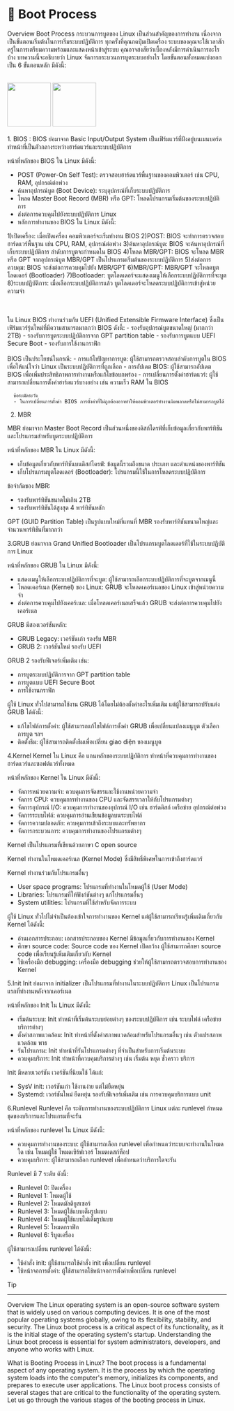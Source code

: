 <a id="text"></a>
# :round_pushpin: Boot Process
Overview Boot Process
กระบวนการบูตของ Linux เป็นส่วนสำคัญของการทำงาน เนื่องจากเป็นขั้นตอนเริ่มต้นในการเริ่มระบบปฏิบัติการ ทุกครั้งที่คุณกดปุ่มเปิดเครื่อง ระบบของคุณจะใช้เวลาสักครู่ในการเตรียมความพร้อมและแสดงหน้าเข้าสู่ระบบ คุณอาจสงสัยว่าเบื้องหลังมีการดำเนินการอะไรบ้าง บทความนี้จะอธิบายว่า Linux จัดการกระบวนการบูตระบบอย่างไร โดยขั้นตอนทั้งหมดแบ่งออกเป็น 6 ขั้นตอนหลัก มีดังนี้:
<br><br>

<img src="https://static.thegeekstuff.com/wp-content/uploads/2011/02/linux-boot-process.png"  width="100" height="100">
<img src="[https://static.thegeekstuff.com/wp-content/uploads/2011/02/linux-boot-process.png](https://media.geeksforgeeks.org/wp-content/uploads/20210427095800/Addaheading11.png)"  width="100" height="100">
<br><br>
1. BIOS :
BIOS ย่อมาจาก Basic Input/Output System เป็นเฟิร์มแวร์ที่ฝังอยู่บนเมนบอร์ด ทำหน้าที่เป็นตัวกลางระหว่างฮาร์ดแวร์และระบบปฏิบัติการ

หน้าที่หลักของ BIOS ใน Linux มีดังนี้:

- POST (Power-On Self Test): ตรวจสอบฮาร์ดแวร์พื้นฐานของคอมพิวเตอร์ เช่น CPU, RAM, อุปกรณ์ต่อพ่วง
- ค้นหาอุปกรณ์บูต (Boot Device): ระบุอุปกรณ์ที่เก็บระบบปฏิบัติการ
- โหลด Master Boot Record (MBR) หรือ GPT: โหลดโปรแกรมเริ่มต้นของระบบปฏิบัติการ
- ส่งต่อการควบคุมไปยังระบบปฏิบัติการ Linux
- หลักการทำงานของ BIOS ใน Linux มีดังนี้:

1)เปิดเครื่อง: เมื่อเปิดเครื่อง คอมพิวเตอร์จะเริ่มทำงาน BIOS
2)POST: BIOS จะทำการตรวจสอบฮาร์ดแวร์พื้นฐาน เช่น CPU, RAM, อุปกรณ์ต่อพ่วง
3)ค้นหาอุปกรณ์บูต: BIOS จะค้นหาอุปกรณ์ที่เก็บระบบปฏิบัติการ ลำดับการบูตจะกำหนดใน BIOS
4)โหลด MBR/GPT: BIOS จะโหลด MBR หรือ GPT จากอุปกรณ์บูต MBR/GPT เป็นโปรแกรมเริ่มต้นของระบบปฏิบัติการ
5)ส่งต่อการควบคุม: BIOS จะส่งต่อการควบคุมไปยัง MBR/GPT
6)MBR/GPT: MBR/GPT จะโหลดบูตโลดเดอร์ (Bootloader)
7)Bootloader: บูตโลดเดอร์จะแสดงเมนูให้เลือกระบบปฏิบัติการที่จะบูต
8)ระบบปฏิบัติการ: เมื่อเลือกระบบปฏิบัติการแล้ว บูตโลดเดอร์จะโหลดระบบปฏิบัติการเข้าสู่หน่วยความจำ

<br><br>
    ใน Linux BIOS ทำงานร่วมกับ UEFI (Unified Extensible Firmware Interface) ซึ่งเป็นเฟิร์มแวร์รุ่นใหม่ที่มีความสามารถมากกว่า BIOS ดังนี้:
      - รองรับอุปกรณ์บูตขนาดใหญ่ (มากกว่า 2TB)
      - รองรับการบูตระบบปฏิบัติการจาก GPT partition table
      - รองรับการบูตแบบ UEFI Secure Boot
      - รองรับการใช้งานกราฟิก
      <br><br>
    BIOS เป็นประโยชน์ในกรณี:
      - การแก้ไขปัญหาการบูต: ผู้ใช้สามารถตรวจสอบลำดับการบูตใน BIOS เพื่อให้แน่ใจว่า Linux เป็นระบบปฏิบัติการที่ถูกเลือก
      - การอัปเดต BIOS: ผู้ใช้สามารถอัปเดต BIOS เพื่อเพิ่มประสิทธิภาพการทำงานหรือแก้ไขข้อบกพร่อง
      - การเปลี่ยนการตั้งค่าฮาร์ดแวร์: ผู้ใช้สามารถเปลี่ยนการตั้งค่าฮาร์ดแวร์บางอย่าง เช่น ความเร็ว RAM ใน BIOS
      
      ข้อระมัดระวัง
      - ในการเปลี่ยนการตั้งค่า BIOS การตั้งค่าที่ไม่ถูกต้องอาจทำให้คอมพิวเตอร์ทำงานผิดพลาดหรือไม่สามารถบูตได้
        
2. MBR
    
MBR ย่อมาจาก Master Boot Record เป็นส่วนหนึ่งของดิสก์ไดรฟ์ที่เก็บข้อมูลเกี่ยวกับพาร์ทิชันและโปรแกรมสำหรับบูตระบบปฏิบัติการ

หน้าที่หลักของ MBR ใน Linux มีดังนี้:
- เก็บข้อมูลเกี่ยวกับพาร์ทิชันบนดิสก์ไดรฟ์: ข้อมูลนี้รวมถึงขนาด ประเภท และตำแหน่งของพาร์ทิชัน
- เก็บโปรแกรมบูตโลดเดอร์ (Bootloader): โปรแกรมนี้ใช้ในการโหลดระบบปฏิบัติการ

ข้อจำกัดของ MBR:
- รองรับพาร์ทิชันขนาดไม่เกิน 2TB
- รองรับพาร์ทิชันได้สูงสุด 4 พาร์ทิชันหลัก

GPT (GUID Partition Table) เป็นรูปแบบใหม่ที่แทนที่ MBR รองรับพาร์ทิชันขนาดใหญ่และจำนวนพาร์ทิชันที่มากกว่า

 3.GRUB ย่อมาจาก Grand Unified Bootloader เป็นโปรแกรมบูตโลดเดอร์ที่ใช้ในระบบปฏิบัติการ Linux

หน้าที่หลักของ GRUB ใน Linux มีดังนี้:
- แสดงเมนูให้เลือกระบบปฏิบัติการที่จะบูต: ผู้ใช้สามารถเลือกระบบปฏิบัติการที่จะบูตจากเมนูนี้
- โหลดเคอร์เนล (Kernel) ของ Linux: GRUB จะโหลดเคอร์เนลของ Linux เข้าสู่หน่วยความจำ
- ส่งต่อการควบคุมไปยังเคอร์เนล: เมื่อโหลดเคอร์เนลเสร็จแล้ว GRUB จะส่งต่อการควบคุมไปยังเคอร์เนล

GRUB มีสองเวอร์ชันหลัก:
- GRUB Legacy: เวอร์ชันเก่า รองรับ MBR
- GRUB 2: เวอร์ชันใหม่ รองรับ UEFI

GRUB 2 รองรับฟีเจอร์เพิ่มเติม เช่น:
- การบูตระบบปฏิบัติการจาก GPT partition table
- การบูตแบบ UEFI Secure Boot
- การใช้งานกราฟิก

ผู้ใช้ Linux ทั่วไปสามารถใช้งาน GRUB ได้โดยไม่ต้องตั้งค่าอะไรเพิ่มเติม แต่ผู้ใช้สามารถปรับแต่ง GRUB ได้ดังนี้:
- แก้ไขไฟล์การตั้งค่า: ผู้ใช้สามารถแก้ไขไฟล์การตั้งค่า GRUB เพื่อเปลี่ยนแปลงเมนูบูต ตัวเลือกการบูต ฯลฯ
- ติดตั้งธีม: ผู้ใช้สามารถติดตั้งธีมเพื่อเปลี่ยน giao diện ของเมนูบูต

4.Kernel
Kernel ใน Linux คือ แกนหลักของระบบปฏิบัติการ ทำหน้าที่ควบคุมการทำงานของฮาร์ดแวร์และซอฟต์แวร์ทั้งหมด

หน้าที่หลักของ Kernel ใน Linux มีดังนี้:

- จัดการหน่วยความจำ: ควบคุมการจัดสรรและใช้งานหน่วยความจำ
- จัดการ CPU: ควบคุมการทำงานของ CPU และจัดสรรเวลาให้กับโปรแกรมต่างๆ
- จัดการอุปกรณ์ I/O: ควบคุมการทำงานของอุปกรณ์ I/O เช่น ฮาร์ดดิสก์ เครือข่าย อุปกรณ์ต่อพ่วง
- จัดการระบบไฟล์: ควบคุมการอ่านเขียนข้อมูลบนระบบไฟล์
- จัดการความปลอดภัย: ควบคุมการเข้าถึงระบบและทรัพยากร
- จัดการกระบวนการ: ควบคุมการทำงานของโปรแกรมต่างๆ
  
Kernel เป็นโปรแกรมที่เขียนด้วยภาษา C  open source

Kernel ทำงานในโหมดเคอร์เนล (Kernel Mode) ซึ่งมีสิทธิ์พิเศษในการเข้าถึงฮาร์ดแวร์

Kernel ทำงานร่วมกับโปรแกรมอื่นๆ
- User space programs: โปรแกรมที่ทำงานในโหมดผู้ใช้ (User Mode)
- Libraries: โปรแกรมที่ให้ฟังก์ชันต่างๆ แก่โปรแกรมอื่นๆ
- System utilities: โปรแกรมที่ใช้สำหรับจัดการระบบ
  
ผู้ใช้ Linux ทั่วไปไม่จำเป็นต้องเข้าใจการทำงานของ Kernel แต่ผู้ใช้สามารถเรียนรู้เพิ่มเติมเกี่ยวกับ Kernel ได้ดังนี้:
- อ่านเอกสารประกอบ: เอกสารประกอบของ Kernel มีข้อมูลเกี่ยวกับการทำงานของ Kernel
- ศึกษา source code: Source code ของ Kernel เปิดกว้าง ผู้ใช้สามารถศึกษา source code เพื่อเรียนรู้เพิ่มเติมเกี่ยวกับ Kernel
- ใช้เครื่องมือ debugging: เครื่องมือ debugging ช่วยให้ผู้ใช้สามารถตรวจสอบการทำงานของ Kernel

5.Init 
Init ย่อมาจาก initializer เป็นโปรแกรมที่ทำงานในระบบปฏิบัติการ Linux  เป็นโปรแกรมแรกที่ทำงานหลังจากเคอร์เนล

หน้าที่หลักของ Init ใน Linux มีดังนี้:
- เริ่มต้นระบบ: Init ทำหน้าที่เริ่มต้นระบบย่อยต่างๆ ของระบบปฏิบัติการ เช่น ระบบไฟล์ เครือข่าย บริการต่างๆ
- ตั้งค่าสภาพแวดล้อม: Init ทำหน้าที่ตั้งค่าสภาพแวดล้อมสำหรับโปรแกรมอื่นๆ เช่น ตัวแปรสภาพแวดล้อม พาธ
- รันโปรแกรม: Init ทำหน้าที่รันโปรแกรมต่างๆ ที่จำเป็นสำหรับการเริ่มต้นระบบ
- ควบคุมบริการ: Init ทำหน้าที่ควบคุมบริการต่างๆ เช่น เริ่มต้น หยุด ชั่วคราว บริการ

Init มีหลายเวอร์ชัน เวอร์ชันที่นิยมใช้ ได้แก่:
- SysV init: เวอร์ชันเก่า ใช้งานง่าย แต่ไม่ยืดหยุ่น
- Systemd: เวอร์ชันใหม่ ยืดหยุ่น รองรับฟีเจอร์เพิ่มเติม เช่น การควบคุมบริการแบบ unit

6.Runlevel
Runlevel คือ ระดับการทำงานของระบบปฏิบัติการ Linux แต่ละ runlevel กำหนดชุดของบริการและโปรแกรมที่จะรัน

หน้าที่หลักของ runlevel ใน Linux มีดังนี้:
- ควบคุมการทำงานของระบบ: ผู้ใช้สามารถเลือก runlevel เพื่อกำหนดว่าระบบจะทำงานในโหมดใด เช่น โหมดผู้ใช้ โหมดเซิร์ฟเวอร์ โหมดเดสก์ท็อป
- ควบคุมบริการ: ผู้ใช้สามารถเลือก runlevel เพื่อกำหนดว่าบริการใดจะรัน

Runlevel มี 7 ระดับ ดังนี้:
- Runlevel 0: ปิดเครื่อง
- Runlevel 1: โหมดผู้ใช้
- Runlevel 2: โหมดมัลติยูสเซอร์
- Runlevel 3: โหมดผู้ใช้แบบเต็มรูปแบบ
- Runlevel 4: โหมดผู้ใช้แบบไม่เต็มรูปแบบ
- Runlevel 5: โหมดกราฟิก
- Runlevel 6: รีบูตเครื่อง

ผู้ใช้สามารถเปลี่ยน runlevel ได้ดังนี้:
- ใช้คำสั่ง init: ผู้ใช้สามารถใช้คำสั่ง init เพื่อเปลี่ยน runlevel
- ใช้หน้าจอการตั้งค่า: ผู้ใช้สามารถใช้หน้าจอการตั้งค่าเพื่อเปลี่ยน runlevel






> [!TIP]
> 

---

Overview
The Linux operating system is an open-source software system that is widely used on various computing devices. It is one of the most popular operating systems globally, owing to its flexibility, stability, and security. The Linux boot process is a critical aspect of its functionality, as it is the initial stage of the operating system's startup. Understanding the Linux boot process is essential for system administrators, developers, and anyone who works with Linux.

What is Booting Process in Linux?
The boot process is a fundamental aspect of any operating system. It is the process by which the operating system loads into the computer's memory, initializes its components, and prepares to execute user applications.
The Linux boot process consists of several stages that are critical to the functionality of the operating system. Let us go through the various stages of the booting process in Linux.




